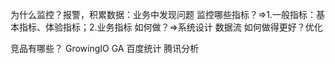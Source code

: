 为什么监控？报警，积累数据：业务中发现问题
监控哪些指标？=>1.一般指标：基本指标、体验指标；2.业务指标
如何做？=>系统设计 数据流
如何做得更好？优化

竞品有哪些？
GrowingIO
GA
百度统计
腾讯分析
